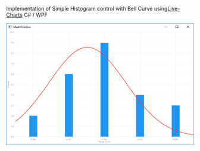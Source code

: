 Implementation of Simple Histogram control with Bell Curve using<a href="http://lvcharts.net/">Live-Charts</a>
C# / WPF

<img src="./screenshot1.png"/>